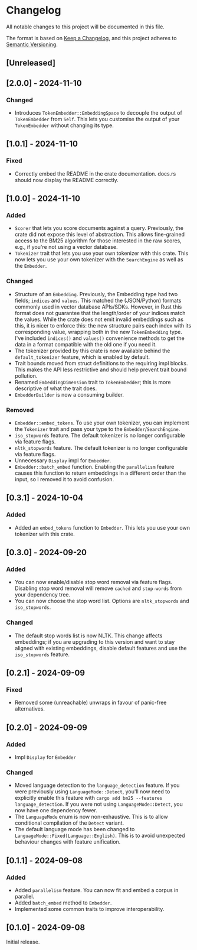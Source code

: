 # Changelog

All notable changes to this project will be documented in this file.

The format is based on [Keep a Changelog](https://keepachangelog.com/en/1.1.0/),
and this project adheres to [Semantic Versioning](https://semver.org/spec/v2.0.0.html).

## [Unreleased]

## [2.0.0] - 2024-11-10

### Changed

- Introduces `TokenEmbedder::EmbeddingSpace` to decouple the output of `TokenEmbedder` from `Self`.
  This lets you customise the output of your `TokenEmbedder` without changing its type.

## [1.0.1] - 2024-11-10

### Fixed

- Correctly embed the README in the crate documentation. docs.rs should now display the README
  correctly.

## [1.0.0] - 2024-11-10

### Added

- `Scorer` that lets you score documents against a query. Previously, the crate did not expose
  this level of abstraction. This allows fine-grained access to the BM25 algorithm for those
  interested in the raw scores, e.g., if you're not using a vector database.
- `Tokenizer` trait that lets you use your own tokenizer with this crate. This now lets you use
  your own tokenizer with the `SearchEngine` as well as the `Embedder`.

### Changed

- Structure of an `Embedding`. Previously, the Embedding type had two fields; `indices` and
  `values`. This matched the (JSON/Python) formats commonly used in vector database APIs/SDKs.
  However, in Rust this format does not guarantee that the length/order of your indices match the
  values. While the crate does not emit invalid embeddings such as this, it is nicer to enforce
  this: the new structure pairs each index with its corresponding value, wrapping both in the new
  `TokenEmbedding` type. I've included `indices()` and `values()` convenience methods to get the
  data in a format compatible with the old one if you need it.
- The tokenizer provided by this crate is now available behind the `default_tokenizer` feature,
  which is enabled by default.
- Trait bounds moved from struct definitions to the requiring impl blocks. This makes the API
  less restrictive and should help prevent trait bound pollution.
- Renamed `EmbeddingDimension` trait to `TokenEmbedder`; this is more descriptive of what the
  trait does.
- `EmbedderBuilder` is now a consuming builder.

### Removed

- `Embedder::embed_tokens`. To use your own tokenizer, you can implement the
  `Tokenizer` trait and pass your type to the `Embedder`/`SearchEngine`.
- `iso_stopwords` feature. The default tokenizer is no longer configurable via feature flags.
- `nltk_stopwords` feature. The default tokenizer is no longer configurable via feature flags.
- Unnecessary `Display` impl for `Embedder`.
- `Embedder::batch_embed` function. Enabling the `parallelism` feature causes this function to
  return embeddings in a different order than the input, so I removed it to avoid confusion.

## [0.3.1] - 2024-10-04

### Added
- Added an `embed_tokens` function to `Embedder`. This lets you use your own tokenizer with this
  crate.

## [0.3.0] - 2024-09-20

### Added
- You can now enable/disable stop word removal via feature flags. Disabling stop word removal will
  remove `cached` and `stop-words` from your dependency tree.
- You can now choose the stop word list. Options are `nltk_stopwords` and `iso_stopwords`.

### Changed
- The default stop words list is now NLTK. This change affects embeddings; if you are upgrading
  to this version and want to stay aligned with existing embeddings, disable default features and
  use the `iso_stopwords` feature.

## [0.2.1] - 2024-09-09

### Fixed
- Removed some (unreachable) unwraps in favour of panic-free alternatives.

## [0.2.0] - 2024-09-09

### Added
- Impl `Display` for `Embedder`

### Changed
- Moved language detection to the `language_detection` feature. If you were previously using
  `LanguageMode::Detect`, you'll now need to explicitly enable this feature with
  `cargo add bm25 --features language_detection`. If you were not using `LanguageMode::Detect`,
  you now have one dependency fewer.
- The `LanguageMode` enum is now non-exhaustive. This is to allow conditional compilation of the
  `Detect` variant.
- The default language mode has been changed to `LanguageMode::Fixed(Language::English)`. This is
  to avoid unexpected behaviour changes with feature unification.

## [0.1.1] - 2024-09-08

### Added
- Added `parallelism` feature. You can now fit and embed a corpus in parallel.
- Added `batch_embed` method to `Embedder`. 
- Implemented some common traits to improve interoperability.

## [0.1.0] - 2024-09-08

Initial release.
